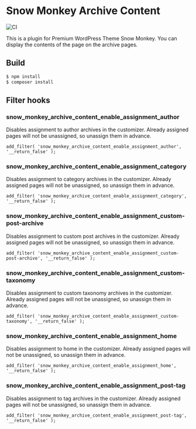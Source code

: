 # Snow Monkey Archive Content

![CI](https://github.com/inc2734/snow-monkey-archive-content/workflows/CI/badge.svg)

This is a plugin for Premium WordPress Theme Snow Monkey. You can display the contents of the page on the archive pages.

## Build

```bash
$ npm install
$ composer install
```

## Filter hooks

### snow_monkey_archive_content_enable_assignment_author

Disables assignment to author archives in the customizer.
Already assigned pages will not be unassigned, so unassign them in advance.

```
add_filter( 'snow_monkey_archive_content_enable_assignment_author', '__return_false' );
```

### snow_monkey_archive_content_enable_assignment_category

Disables assignment to category archives in the customizer.
Already assigned pages will not be unassigned, so unassign them in advance.

```
add_filter( 'snow_monkey_archive_content_enable_assignment_category', '__return_false' );
```

### snow_monkey_archive_content_enable_assignment_custom-post-archive

Disables assignment to custom post archives in the customizer.
Already assigned pages will not be unassigned, so unassign them in advance.

```
add_filter( 'snow_monkey_archive_content_enable_assignment_custom-post-archive', '__return_false' );
```

### snow_monkey_archive_content_enable_assignment_custom-taxonomy

Disables assignment to custom taxonomy archives in the customizer.
Already assigned pages will not be unassigned, so unassign them in advance.

```
add_filter( 'snow_monkey_archive_content_enable_assignment_custom-taxonomy', '__return_false' );
```

### snow_monkey_archive_content_enable_assignment_home

Disables assignment to home in the customizer.
Already assigned pages will not be unassigned, so unassign them in advance.

```
add_filter( 'snow_monkey_archive_content_enable_assignment_home', '__return_false' );
```

### snow_monkey_archive_content_enable_assignment_post-tag

Disables assignment to tag archives in the customizer.
Already assigned pages will not be unassigned, so unassign them in advance.

```
add_filter( 'snow_monkey_archive_content_enable_assignment_post-tag', '__return_false' );
```
